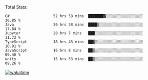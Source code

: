 Total Stats:
<!--START_SECTION:waka-->

```text
C#                    52 hrs 58 mins  ███████▓░░░░░░░░░░░░░░░░░   30.85 %
Java                  30 hrs 38 mins  ████▒░░░░░░░░░░░░░░░░░░░░   17.84 %
Jupyter               20 hrs 7 mins   ███░░░░░░░░░░░░░░░░░░░░░░   11.72 %
TypeScript            18 hrs 43 mins  ██▓░░░░░░░░░░░░░░░░░░░░░░   10.91 %
JavaScript            16 hrs 8 mins   ██▒░░░░░░░░░░░░░░░░░░░░░░   09.40 %
unity                 15 hrs 53 mins  ██▒░░░░░░░░░░░░░░░░░░░░░░   09.26 %
```

<!--END_SECTION:waka-->

[![wakatime](https://wakatime.com/badge/user/d6a1e036-2153-43d6-9604-0dce67457b7f.svg)](https://wakatime.com/@d6a1e036-2153-43d6-9604-0dce67457b7f)
